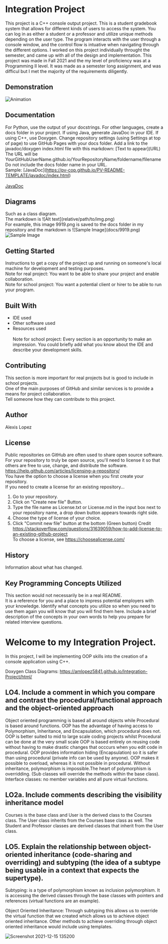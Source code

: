 # Integration Project

This project is a C++ console output project. This is a student gradebook system that allows for different kinds of users to access the system. You can log in as either a student or a professor and utilize unique methods depending on the user type. The program interacts with the user through a console window, and the control flow is intuative when navigating through the different options. I worked on this project individually throught the semester, and came up with all of the design and implementation. This project was made in Fall 2021 and the my level of proficiency was at a Programming II level. It was made as a semester long assignment, and was difficul but I met the majority of the requirements diligently.

## Demonstration

![Animation](https://user-images.githubusercontent.com/74120068/146275291-18ac62a6-b0a7-4d40-a8f0-a149b27c2ef8.gif)


## Documentation

For Python, use the output of your docstrings. For other languages, create a docs folder in your project. If using Java, generate JavaDoc in your IDE. If using C++, use Doxygen. Change repository settings (using Settings at top of page) to use GitHub Pages with your docs folder. Add a link to the javadoc/doxygen index.html file with this markdown: \[Text to appear]\(URL) <br />
The URL will be YourGitHubUserName.github.io/YourRepositoryName/foldername/filename<br /> 
Do not include the docs folder name in your URL. <br />
Sample: \[JavaDoc]\(https://pv-cop.github.io/PV-README-TEMPLATE/javadoc/index.html) <br /> <br />
[JavaDoc](https://pv-cop.github.io/PV-README-TEMPLATE/javadoc/index.html)

## Diagrams

Such as a class diagram. <br /> 
The markdown is  \!\[Alt text\]\(relative/path/to/img.png) <br />
For example, this image 9919.png is saved to the docs folder in my repository and the markdown is  \!\[Sample Image\](docs/9919.png) <br />
 ![Sample Image](docs/9919.png)

## Getting Started

Instructions to get a copy of the project up and running on someone's local machine for development and testing purposes.
<br />
Note for real project: You want to be able to share your project and enable collaboration. 
<br />
Note for school project: You want a potential client or hirer to be able to run your program. 

## Built With

* IDE used  
* Other software used  
* Resources used  
<br />Note for school project: Every section is an opportunity to make an impression. You could briefly add what you know about the IDE and describe your development skills. 

## Contributing

This section is more important for real projects but is good to include in school projects. <br />
One of the main purposes of GitHub and similar services is to provide a means for project collaboration. <br />
Tell someone how they can contribute to this project.

## Author

Alexis Lopez

## License

Public repositories on GitHub are often used to share open source software. For your repository to truly be open source, you'll need to license it so that others are free to use, change, and distribute the software. https://help.github.com/articles/licensing-a-repository/ <br />
You have the option to choose a license when you first create your repository. </br>
If you need to create a license for an existing repository...
1. Go to your repository.
2. Click on "Create new file" Button.
3. Type the file name as License.txt or License.md in the input box next to your repository name, a drop down button appears towards right side.
4. Choose the type of license of your choice.
5. Click "Commit new file" button at the bottom (Green button)
Credit https://stackoverflow.com/questions/31639059/how-to-add-license-to-an-existing-github-project <br />
To choose a license, see https://choosealicense.com/ 


## History

Information about what has changed. 

## Key Programming Concepts Utilized

This section would not necessarily be in a real README.  <br />
It is a reference for you and a place to impress potential employers with your knowledge. 
Identify what concepts you utilize so when you need to use them again you will know that you will find them here. Include a brief description of the concepts in your own words to help you prepare for related interview questions. 



# Welcome to my Integration Project.

In this project, I will be implementing OOP skills into the creation of a console application using C++. 

Doxygen Class Diagrams: 
https://amlopez5841.github.io/Integration-Project/html/

## LO4. Include a comment in which you compare and contrast the procedural/functional approach and the object-oriented approach

Object oriented programming is based all around objects while Procedural is based around functions. OOP has the advantage of having access to Polymorphism, Inheritance, and Encapsulation, which procedural does not. OOP is better suited to mid to large scale coding projects whilst Procedural can be done at the very small scale OOP is based entirely on reusing code without having to make drastic changes that occcurs when you edit code in procedural. OOP provides information hiding (Encapsulation) so it is safer than using procedural (private info can be used by anyone). OOP makes it possible to overload, whereas it is not possible in procedural. Without inheritance, polymorphism is impossible.The heart of polymorphism is overridding. (Sub classes will override the methods within the base class). Interface classes: no member variables and all pure virtual functions.

## LO2a. Include comments describing the visibility inheritance model

Courses is the base class and User is the derived class to the Courses class. The User class inherits from the Courses base class as well. The Student and Professor classes are derived classes that inherit from the User class.

## LO5. Explain the relationship between object-oriented inheritance (code-sharing and overriding) and subtyping (the idea of a subtype being usable in a context that expects the supertype).

Subtyping: is a type of polymorphism known as inclusion polymorphism. It is accessing the derived classes through the base classes with pointers and references (virtual functions are an example).

Object Oriented Inheritance: Through subtyping this allows us to override the virtual function that we created which allows us to achieve object oriented inheritance.
Other methods to achieve overriding through object oriented inheritance would include using templates.

![Screenshot 2021-12-15 135200](https://user-images.githubusercontent.com/74120068/146247426-47a33f2c-7d0b-4e07-babc-80c434381c88.png)

